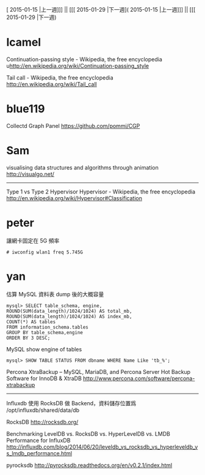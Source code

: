 [ 2015-01-15 |上一週]]] || [[[ 2015-01-29 |下一週]( 2015-01-15 |上一週]]] || [[[ 2015-01-29 |下一週)



# lcamel

Continuation-passing style - Wikipedia, the free encyclopedia
u<http://en.wikipedia.org/wiki/Continuation-passing_style>  

Tail call - Wikipedia, the free encyclopedia
<http://en.wikipedia.org/wiki/Tail_call>  

# blue119

Collectd Graph Panel
<https://github.com/pommi/CGP>  

# Sam

visualising data structures and algorithms through animation
<http://visualgo.net/>  

--------

Type 1 vs Type 2 Hypervisor
Hypervisor - Wikipedia, the free encyclopedia
<http://en.wikipedia.org/wiki/Hypervisor#Classification>  

# peter

讓網卡固定在 5G 頻率


    # iwconfig wlan1 freq 5.745G


# yan

估算 MySQL 資料表 dump 後的大概容量


    mysql> SELECT table_schema, engine,
    ROUND(SUM(data_length)/1024/1024) AS total_mb,
    ROUND(SUM(data_length)/1024/1024) AS index_mb,
    COUNT(*) AS tables
    FROM information_schema.tables
    GROUP BY table_schema,engine
    ORDER BY 3 DESC;


 
MySQL show engine of tables


    mysql> SHOW TABLE STATUS FROM dbname WHERE Name Like 'tb_%';


 
Percona XtraBackup – MySQL, MariaDB, and Percona Server Hot Backup Software for InnoDB & XtraDB
<http://www.percona.com/software/percona-xtrabackup>  

--------

Influxdb 使用 RocksDB 做 Backend，資料儲存位置爲 /opt/influxdb/shared/data/db

RocksDB
<http://rocksdb.org/>  

Benchmarking LevelDB vs. RocksDB vs. HyperLevelDB vs. LMDB Performance for InfluxDB
<http://influxdb.com/blog/2014/06/20/leveldb_vs_rocksdb_vs_hyperleveldb_vs_lmdb_performance.html>  

pyrocksdb
<http://pyrocksdb.readthedocs.org/en/v0.2.1/index.html>  